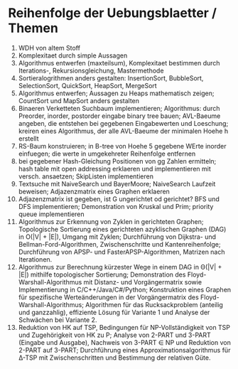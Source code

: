 # Reihenfolge der Uebungsblaetter / Themen

1. WDH von altem Stoff
2. Komplexitaet durch simple Aussagen
3. Algorithmus entwerfen (maxteilsum), Komplexitaet bestimmen durch Iterations-, Rekursionsgleichung, Mastermethode
4. Sortieralogrithmen anders gestalten: InsertionSort, BubbleSort, SelectionSort, QuickSort, HeapSort, MergeSort
5. Algorithmus entwerfen; Aussagen zu Heaps mathematisch zeigen; CountSort und MapSort anders gestalten
6. Binaeren Verketteten Suchbaum implementieren; Algorithmus: durch Preorder, inorder, postorder eingabe binary tree bauen; AVL-Baeume angeben, die entstehen bei gegebenen Eingabewerten und Loeschung; kreiren eines Algorithmus, der alle AVL-Baeume der minimalen Hoehe h erstellt
7. RS-Baum konstruieren; in B-tree von Hoehe 5 gegebene WErte inorder einfuegen; die werte in umgekehreter Reihenfolge entfernen
8. bei gegebener Hash-Gleichung Positionen von gg Zahlen ermitteln; hash table mit open addressing erklaeren und implementieren mit versch. ansaetzen; SkipListen implementieren
9. Textsuche mit NaiveSearch und BayerMoore; NaiveSearch Laufzeit beweisen; Adjazenzmatrix eines Graphen erklaeren
10. Adjazenzmatrix ist gegeben, ist G ungerichtet od gerichtet? BFS und DFS implementieren; Demonstration von Kruskal und Prim; priority queue implementieren
11. Algorithmus zur Erkennung von Zyklen in gerichteten Graphen;
Topologische Sortierung eines gerichteten azyklischen Graphen (DAG) in O(|V| + |E|), Umgang mit Zyklen; Durchführung von Dijkstra- und Bellman-Ford-Algorithmen, Zwischenschritte und Kantenreihenfolge; Durchführung von APSP- und FasterAPSP-Algorithmen, Matrizen nach Iterationen.
12. Algorithmus zur Berechnung kürzester Wege in einem DAG in Θ(|V| + |E|) mithilfe topologischer Sortierung; Demonstration des Floyd-Warshall-Algorithmus mit Distanz- und Vorgängermatrix sowie Implementierung in C/C++/Java/C#/Python; Konstruktion eines Graphen für spezifische Werteänderungen in der Vorgängermatrix des Floyd-Warshall-Algorithmus; Algorithmen für das Rucksackproblem (anteilig und ganzzahlig), effiziente Lösung für Variante 1 und Analyse der Schwächen bei Variante 2.
13. Reduktion von HK auf TSP, Bedingungen für NP-Vollständigkeit von TSP und Zugehörigkeit von HK zu P; Analyse von 2-PART und 3-PART (Eingabe und Ausgabe), Nachweis von 3-PART ∈ NP und Reduktion von 2-PART auf 3-PART; Durchführung eines Approximationsalgorithmus für ∆-TSP mit Zwischenschritten und Bestimmung der relativen Güte. 
